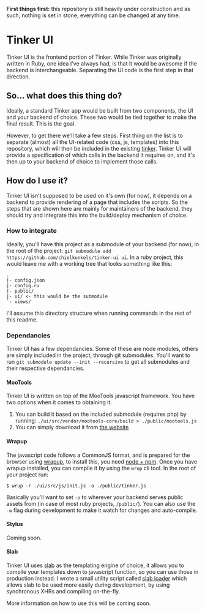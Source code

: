 **First things first:** this repository is still heavily under construction and
as such, nothing is set in stone, everything can be changed at any time.

# Tinker UI

Tinker UI is the frontend portion of Tinker. While Tinker was originally written
in Ruby, one idea I've always had, is that it would be awesome if the backend is
interchangeable. Separating the UI code is the first step in that direction.


## So... what does this thing do?

Ideally, a standard Tinker app would be built from two components, the UI and
your backend of choice. These two would be tied together to make the final
result. This is the goal.

However, to get there we'll take a few steps. First thing on the list is to
separate (almost) all the UI-related code (css, js, templates) into this
repository, which will then be included in the existing [tinker][tinker]. Tinker
UI will provide a specification of which calls in the backend it requires on,
and it's then up to your backend of choice to implement those calls.


## How do I use it?

Tinker UI isn't supposed to be used on it's own (for now), it depends on a
backend to provide rendering of a page that includes the scripts. So the steps
that are shown here are mainly for maintainers of the backend, they should try
and integrate this into the build/deploy mechanism of choice.

### How to integrate

Ideally, you'll have this project as a submodule of your backend (for now), in
the root of the project: `git submodule add
https://github.com/chielkunkels/tinker-ui ui`. In a ruby project, this would
leave me with a working tree that looks something like this:

```
.
|- config.json
|- config.ru
|- public/
|- ui/ <- this would be the submodule
`- views/
```

I'll assume this directory structure when running commands in the rest of this
readme.

### Dependancies

Tinker UI has a few dependancies. Some of these are node modules, others are simply
included in the project, through git submodules. You'll want to run `git
submodule update --init --recursive` to get all submodules and their respective
dependancies.

#### MooTools

Tinker UI is written on top of the MooTools javascript framework. You have two
options when it comes to obtaining it.

1. You can build it based on the included submodule (requires php) by running:
	`./ui/src/vendor/mootools-core/build > ./public/mootools.js`
2. You can simply download it from [the website][mootools]

#### Wrapup

The javascript code follows a CommonJS format, and is prepared for the browser
using [wrapup][wrapup], to install this, you need [node + npm][node]. Once you
have wrapup installed, you can compile it by using the `wrup` cli tool. In the
root of your project run:

```
$ wrup -r ./ui/src/js/init.js -o ./public/tinker.js
```

Basically you'll want to set `-o` to wherever your backend serves public assets
from (in case of most ruby projects, `/public/`). You can also use the `-w` flag
during development to make it watch for changes and auto-compile.

#### Stylus

Coming soon.

#### Slab

Tinker UI uses [slab][slab] as the templating engine of choice, it allows you to
compile your templates down to javascript function, so you can use those in
production instead. I wrote a small utility script called [slab
loader][slab_loader] which allows slab to be used more easily during
development, by using synchronous XHRs and compiling on-the-fly.

More information on how to use this will be coming soon.

[tinker]: https://github.com/chielkunkels/tinker
[mootools]: http://mootools.net/
[wrapup]: https://github.com/kamicane/wrapup
[node]: http://nodejs.org/#download
[slab]: https://github.com/keeto/slab
[slab_loader]: https://github.com/chielkunkels/slab-loader
